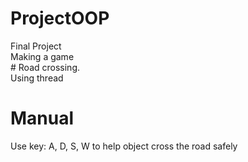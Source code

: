# ProjectOOP
Final Project <br /> Making a game <br />  # Road crossing.  <br /> Using thread

# Manual
Use key: A, D, S, W to help object cross the road safely
